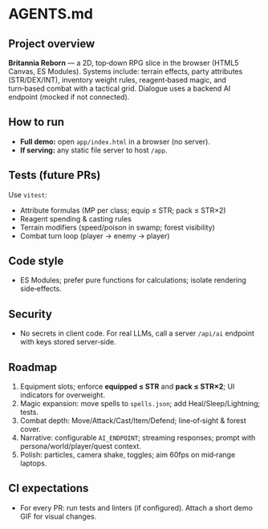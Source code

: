# AGENTS.md

## Project overview
**Britannia Reborn** — a 2D, top‑down RPG slice in the browser (HTML5 Canvas, ES Modules). Systems include: terrain effects, party attributes (STR/DEX/INT), inventory weight rules, reagent‑based magic, and turn‑based combat with a tactical grid. Dialogue uses a backend AI endpoint (mocked if not connected).

## How to run
- **Full demo:** open `app/index.html` in a browser (no server).
- **If serving:** any static file server to host `/app`.

## Tests (future PRs)
Use `vitest`:
- Attribute formulas (MP per class; equip ≤ STR; pack ≤ STR×2)
- Reagent spending & casting rules
- Terrain modifiers (speed/poison in swamp; forest visibility)
- Combat turn loop (player → enemy → player)

## Code style
- ES Modules; prefer pure functions for calculations; isolate rendering side‑effects.

## Security
- No secrets in client code. For real LLMs, call a server `/api/ai` endpoint with keys stored server‑side.

## Roadmap
1. Equipment slots; enforce **equipped ≤ STR** and **pack ≤ STR×2**; UI indicators for overweight.
2. Magic expansion: move spells to `spells.json`; add Heal/Sleep/Lightning; tests.
3. Combat depth: Move/Attack/Cast/Item/Defend; line‑of‑sight & forest cover.
4. Narrative: configurable `AI_ENDPOINT`; streaming responses; prompt with persona/world/player/quest context.
5. Polish: particles, camera shake, toggles; aim 60fps on mid‑range laptops.

## CI expectations
- For every PR: run tests and linters (if configured). Attach a short demo GIF for visual changes.
